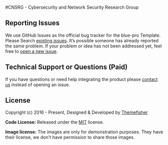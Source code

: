 #CNSRG - Cybersecurity and Network Security Research Group

<!-- reporting issue -->
## Reporting Issues

We use GitHub Issues as the official bug tracker for the blue-pro Template. Please Search [existing issues](https://github.com/themefisher/blue-pro/issues). It’s possible someone has already reported the same problem.
If your problem or idea has not been addressed yet, feel free to [open a new issue](https://github.com/themefisher/blue-pro/issues).

<!-- support -->
## Technical Support or Questions (Paid)

If you have questions or need help integrating the product please [contact us](mailto:mehedi@themefisher.com) instead of opening an issue.

<!-- licence -->
## License

Copyright (c) 2016 - Present, Designed & Developed by [Themefisher](https://themefisher.com)

**Code License:** Released under the [MIT](https://github.com/themefisher/blue-pro/blob/main/LICENSE) license.

**Image license:** The images are only for demonstration purposes. They have their license, we don't have permission to share those images.
